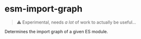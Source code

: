 # esm-import-graph

> ⚠️ Experimental, needs _a lot_ of work to actually be useful...

Determines the import graph of a given ES module.
